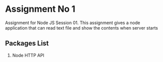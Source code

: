 # Assignment No 1
Assignment for Node JS Session 01. This assignment gives a node application that can read text file and show the contents when server starts

## Packages List

1. Node HTTP API